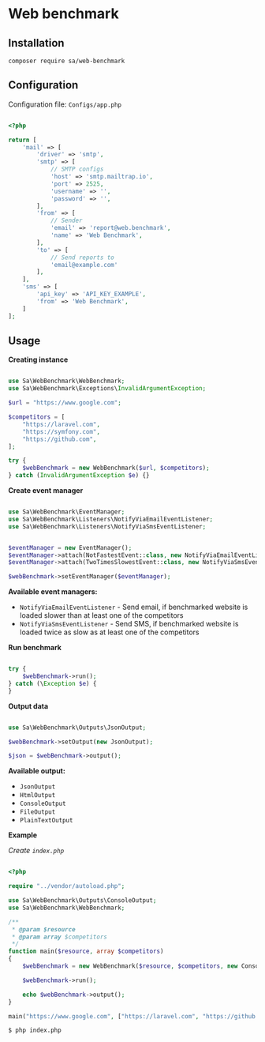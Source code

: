 # Web benchmark

## Installation

```composer require sa/web-benchmark```

## Configuration

Configuration file: `Configs/app.php`

```php

<?php

return [
    'mail' => [
        'driver' => 'smtp',
        'smtp' => [
            // SMTP configs
            'host' => 'smtp.mailtrap.io',
            'port' => 2525,
            'username' => '',
            'password' => '',
        ],
        'from' => [
            // Sender 
            'email' => 'report@web.benchmark',
            'name' => 'Web Benchmark',
        ],
        'to' => [
            // Send reports to
            'email@example.com'
        ],
    ],
    'sms' => [
        'api_key' => 'API_KEY_EXAMPLE',
        'from' => 'Web Benchmark',
    ]
];


```


## Usage

**Creating instance**

```php

use Sa\WebBenchmark\WebBenchmark;
use Sa\WebBenchmark\Exceptions\InvalidArgumentException;

$url = "https://www.google.com";

$competitors = [
    "https://laravel.com",
    "https://symfony.com",
    "https://github.com",
];

try {
    $webBenchmark = new WebBenchmark($url, $competitors);
} catch (InvalidArgumentException $e) {}


```

**Create event manager**

```php

use Sa\WebBenchmark\EventManager;
use Sa\WebBenchmark\Listeners\NotifyViaEmailEventListener;
use Sa\WebBenchmark\Listeners\NotifyViaSmsEventListener;


$eventManager = new EventManager();
$eventManager->attach(NotFastestEvent::class, new NotifyViaEmailEventListener(['email@example.com']));
$eventManager->attach(TwoTimesSlowestEvent::class, new NotifyViaSmsEventListener(['123456789']));

$webBenchmark->setEventManager($eventManager);


```



__Available event managers:__

* ```NotifyViaEmailEventListener``` - Send email, if benchmarked website is loaded slower than at least one of the competitors
* ```NotifyViaSmsEventListener``` - Send SMS, if benchmarked website is loaded twice as slow as at least one of the competitors




**Run benchmark**

```php

try {
    $webBenchmark->run();
} catch (\Exception $e) {
}


```

**Output data**

```php

use Sa\WebBenchmark\Outputs\JsonOutput;

$webBenchmark->setOutput(new JsonOutput);

$json = $webBenchmark->output();

```

__Available output:__

* ```JsonOutput```
* ```HtmlOutput```
* ```ConsoleOutput```
* ```FileOutput```
* ```PlainTextOutput```


__Example__

*Create  ```index.php```*

```php

<?php

require "../vendor/autoload.php";

use Sa\WebBenchmark\Outputs\ConsoleOutput;
use Sa\WebBenchmark\WebBenchmark;

/**
 * @param $resource
 * @param array $competitors
 */
function main($resource, array $competitors)
{
    $webBenchmark = new WebBenchmark($resource, $competitors, new ConsoleOutput);

    $webBenchmark->run();

    echo $webBenchmark->output();
}

main("https://www.google.com", ["https://laravel.com", "https://github.com", "https://www.facebook.com"]);

```

```$ php index.php```
